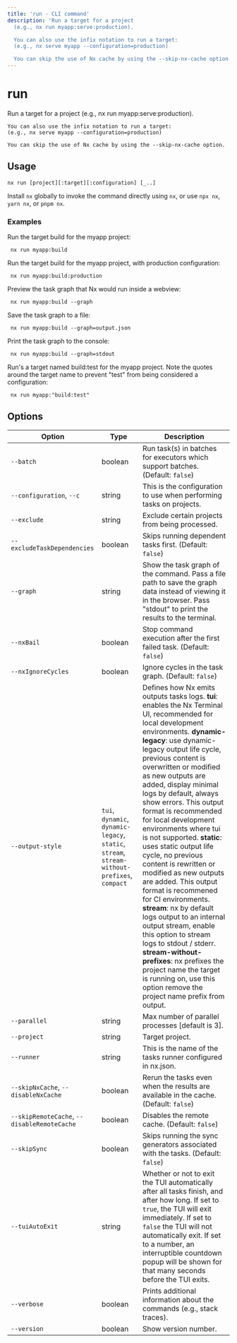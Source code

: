 ```yaml
---
title: 'run - CLI command'
description: 'Run a target for a project
  (e.g., nx run myapp:serve:production).

  You can also use the infix notation to run a target:
  (e.g., nx serve myapp --configuration=production)

  You can skip the use of Nx cache by using the --skip-nx-cache option.'
---
```


# run

Run a target for a project
(e.g., nx run myapp:serve:production).

    You can also use the infix notation to run a target:
    (e.g., nx serve myapp --configuration=production)

    You can skip the use of Nx cache by using the --skip-nx-cache option.

## Usage

```shell
nx run [project][:target][:configuration] [_..]
```

Install `nx` globally to invoke the command directly using `nx`, or use `npx nx`, `yarn nx`, or `pnpm nx`.

### Examples

Run the target build for the myapp project:

```shell
 nx run myapp:build
```

Run the target build for the myapp project, with production configuration:

```shell
 nx run myapp:build:production
```

Preview the task graph that Nx would run inside a webview:

```shell
 nx run myapp:build --graph
```

Save the task graph to a file:

```shell
 nx run myapp:build --graph=output.json
```

Print the task graph to the console:

```shell
 nx run myapp:build --graph=stdout
```

Run's a target named build:test for the myapp project. Note the quotes around the target name to prevent "test" from being considered a configuration:

```shell
 nx run myapp:"build:test"
```

## Options

| Option                                      | Type                                                                                         | Description                                                                                                                                                                                                                                                                                                                                                                                                                                                                                                                                                                                                                                                                                                                                                                                                                                                           |
| ------------------------------------------- | -------------------------------------------------------------------------------------------- | --------------------------------------------------------------------------------------------------------------------------------------------------------------------------------------------------------------------------------------------------------------------------------------------------------------------------------------------------------------------------------------------------------------------------------------------------------------------------------------------------------------------------------------------------------------------------------------------------------------------------------------------------------------------------------------------------------------------------------------------------------------------------------------------------------------------------------------------------------------------- |
| `--batch`                                   | boolean                                                                                      | Run task(s) in batches for executors which support batches. (Default: `false`)                                                                                                                                                                                                                                                                                                                                                                                                                                                                                                                                                                                                                                                                                                                                                                                        |
| `--configuration`, `--c`                    | string                                                                                       | This is the configuration to use when performing tasks on projects.                                                                                                                                                                                                                                                                                                                                                                                                                                                                                                                                                                                                                                                                                                                                                                                                   |
| `--exclude`                                 | string                                                                                       | Exclude certain projects from being processed.                                                                                                                                                                                                                                                                                                                                                                                                                                                                                                                                                                                                                                                                                                                                                                                                                        |
| `--excludeTaskDependencies`                 | boolean                                                                                      | Skips running dependent tasks first. (Default: `false`)                                                                                                                                                                                                                                                                                                                                                                                                                                                                                                                                                                                                                                                                                                                                                                                                               |
| `--graph`                                   | string                                                                                       | Show the task graph of the command. Pass a file path to save the graph data instead of viewing it in the browser. Pass "stdout" to print the results to the terminal.                                                                                                                                                                                                                                                                                                                                                                                                                                                                                                                                                                                                                                                                                                 |
| `--nxBail`                                  | boolean                                                                                      | Stop command execution after the first failed task. (Default: `false`)                                                                                                                                                                                                                                                                                                                                                                                                                                                                                                                                                                                                                                                                                                                                                                                                |
| `--nxIgnoreCycles`                          | boolean                                                                                      | Ignore cycles in the task graph. (Default: `false`)                                                                                                                                                                                                                                                                                                                                                                                                                                                                                                                                                                                                                                                                                                                                                                                                                   |
| `--output-style`                            | `tui`, `dynamic`, `dynamic-legacy`, `static`, `stream`, `stream-without-prefixes`, `compact` | Defines how Nx emits outputs tasks logs. **tui**: enables the Nx Terminal UI, recommended for local development environments. **dynamic-legacy**: use dynamic-legacy output life cycle, previous content is overwritten or modified as new outputs are added, display minimal logs by default, always show errors. This output format is recommended for local development environments where tui is not supported. **static**: uses static output life cycle, no previous content is rewritten or modified as new outputs are added. This output format is recommened for CI environments. **stream**: nx by default logs output to an internal output stream, enable this option to stream logs to stdout / stderr. **stream-without-prefixes**: nx prefixes the project name the target is running on, use this option remove the project name prefix from output. |
| `--parallel`                                | string                                                                                       | Max number of parallel processes [default is 3].                                                                                                                                                                                                                                                                                                                                                                                                                                                                                                                                                                                                                                                                                                                                                                                                                      |
| `--project`                                 | string                                                                                       | Target project.                                                                                                                                                                                                                                                                                                                                                                                                                                                                                                                                                                                                                                                                                                                                                                                                                                                       |
| `--runner`                                  | string                                                                                       | This is the name of the tasks runner configured in nx.json.                                                                                                                                                                                                                                                                                                                                                                                                                                                                                                                                                                                                                                                                                                                                                                                                           |
| `--skipNxCache`, `--disableNxCache`         | boolean                                                                                      | Rerun the tasks even when the results are available in the cache. (Default: `false`)                                                                                                                                                                                                                                                                                                                                                                                                                                                                                                                                                                                                                                                                                                                                                                                  |
| `--skipRemoteCache`, `--disableRemoteCache` | boolean                                                                                      | Disables the remote cache. (Default: `false`)                                                                                                                                                                                                                                                                                                                                                                                                                                                                                                                                                                                                                                                                                                                                                                                                                         |
| `--skipSync`                                | boolean                                                                                      | Skips running the sync generators associated with the tasks. (Default: `false`)                                                                                                                                                                                                                                                                                                                                                                                                                                                                                                                                                                                                                                                                                                                                                                                       |
| `--tuiAutoExit`                             | string                                                                                       | Whether or not to exit the TUI automatically after all tasks finish, and after how long. If set to `true`, the TUI will exit immediately. If set to `false` the TUI will not automatically exit. If set to a number, an interruptible countdown popup will be shown for that many seconds before the TUI exits.                                                                                                                                                                                                                                                                                                                                                                                                                                                                                                                                                       |
| `--verbose`                                 | boolean                                                                                      | Prints additional information about the commands (e.g., stack traces).                                                                                                                                                                                                                                                                                                                                                                                                                                                                                                                                                                                                                                                                                                                                                                                                |
| `--version`                                 | boolean                                                                                      | Show version number.                                                                                                                                                                                                                                                                                                                                                                                                                                                                                                                                                                                                                                                                                                                                                                                                                                                  |
